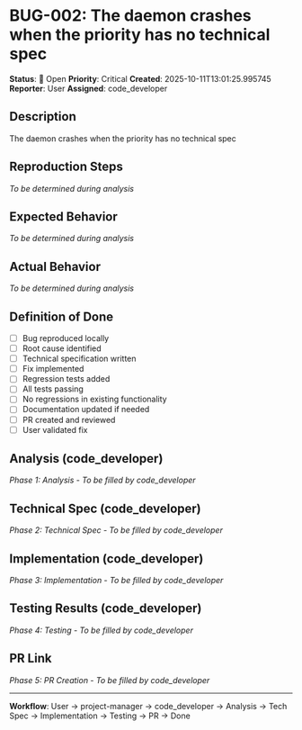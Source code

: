 # BUG-002: The daemon crashes when the priority has no technical spec

**Status**: 🔴 Open
**Priority**: Critical
**Created**: 2025-10-11T13:01:25.995745
**Reporter**: User
**Assigned**: code_developer

## Description

The daemon crashes when the priority has no technical spec

## Reproduction Steps

_To be determined during analysis_

## Expected Behavior

_To be determined during analysis_

## Actual Behavior

_To be determined during analysis_

## Definition of Done

- [ ] Bug reproduced locally
- [ ] Root cause identified
- [ ] Technical specification written
- [ ] Fix implemented
- [ ] Regression tests added
- [ ] All tests passing
- [ ] No regressions in existing functionality
- [ ] Documentation updated if needed
- [ ] PR created and reviewed
- [ ] User validated fix

## Analysis (code_developer)

_Phase 1: Analysis - To be filled by code_developer_

## Technical Spec (code_developer)

_Phase 2: Technical Spec - To be filled by code_developer_

## Implementation (code_developer)

_Phase 3: Implementation - To be filled by code_developer_

## Testing Results (code_developer)

_Phase 4: Testing - To be filled by code_developer_

## PR Link

_Phase 5: PR Creation - To be filled by code_developer_

---

**Workflow**: User → project-manager → code_developer → Analysis → Tech Spec → Implementation → Testing → PR → Done
